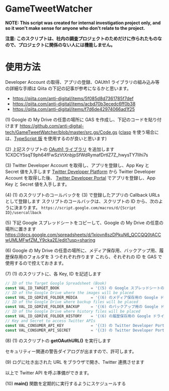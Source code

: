 # GameTweetWatcher

**NOTE: This script was created for internal investigation project only, and so it won't make sense for anyone who don't relate to the project.**

**注意: このスクリプトは、社内の調査プロジェクトのためだけに作られたものなので、プロジェクトに関係のない人には機能しません。**

# 使用方法

Developer Account の取得、アプリの登録、OAUth1 ライブラリの組み込み等の詳細な手順は Qiita の下記の記事が参考になるかと思います。

* https://qiita.com/anti-digital/items/5f085d8d7361785f7def
* https://qiita.com/anti-digital/items/acbd70b3ecedc6ff0b38
* https://qiita.com/anti-digital/items/f7d6de42974066ad1f25

(1) Google の My Drive の任意の場所に GAS を作成し、下記のコードを貼り付けます
https://github.com/anti-digital-tech/GameTweetWatcher/blob/master/src.gs/Code.gs
([clasp](https://github.com/google/clasp) を使う場合には、[TypeScript 版](https://github.com/anti-digital-tech/GameTweetWatcher/blob/master/src/Code.ts) を使用するのが良いと思います)

(2) 上記スクリプトの [OAuth1 ライブラリ](https://github.com/googleworkspace/apps-script-oauth1) を追加します
1CXDCY5sqT9ph64fFwSzVtXnbjpSfWdRymafDrtIZ7Z_hwysTY7IIhi7s

(3) Twitter Developer Account を取得し、アプリを登録し、App Key と Secret 値を入手します
[Twitter Developer Platform](https://developer.twitter.com/en/apply-for-access) から Twitter Developer Account を取得した後、
[Twitter Developer Portal](https://developer.twitter.com/en/portal) でアプリを登録し、App Key と Secret 値を入手します。

(4) (1) のスクリプトのコールバックを (3) で登録したアプリの Callback URLs として登録します
スクリプトのコールバックは、スクリプトの ID から、次のように決まります。
`https://script.google.com/macros/d/{Script ID}/usercallback`

(5) 下記 Google スプレッドシートをコピーして、Google の My Drive の任意の場所に置きます
https://docs.google.com/spreadsheets/d/1xiovn8szDPkuN6_QCCQQ0tACCwUMLMFwfZM_Y9cka2E/edit?usp=sharing

(6) Google の My Drive の任意の場所に、メディア保存用、バックアップ用、履歴保存用のフォルダを 3 つそれぞれ作ります
これら、それぞれの ID を GAS で使用するので控えておきます。

(7) (1) のスクリプトに、各 Key, ID を記述します
```JavaScript
// ID of the Target Google Spreadsheet (Book)
const VAL_ID_TARGET_BOOK              = '{(5) の Google スプレッドシートの ID}';
// ID of the Google Drive where the images will be placed
const VAL_ID_GDRIVE_FOLDER_MEDIA      = '{(6) のメディア保存用の Google ドライブ上のフォルダの ID}';
// ID of the Google Drive where backup files will be placed
const VAL_ID_GDRIVE_FOLDER_BACKUP     = '{(6) のバックアップ用の Google ドライブ上のフォルダの ID}';
// ID of the Google Drive where history files will be placed
const VAL_ID_GDRIVE_FOLDER_HISTORY    = '{(6) の履歴保存用の Google ドライブ上のフォルダの ID}';
// Key and Secret to access Twitter APIs
const VAL_CONSUMER_API_KEY            = '{(3) の Twitter Developer Portal で取得した API Key}';
const VAL_CONSUMER_API_SECRET         = '{(3) の Twitter Developer Portal で取得した API Secret Key}';
```

(8) (1) のスクリプトの **getOAuthURL()** を実行します

セキュリティー関連の警告ダイアログが出ますので、許可します。

(9) ログに吐き出された URL をブラウザで開き、Twitter 連携させます

以上で Twitter API を呼ぶ準備ができます。

(10) **main()** 関数を定期的に実行するようにスケジュールする


